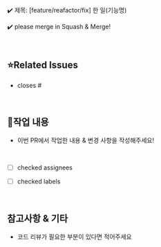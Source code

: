 ✔️ 제목: [feature/reafactor/fix] 한 일(기능명)

✔️ please merge in Squash & Merge!

<br/>

## ⭐Related Issues
- closes # 

<br/>

## 📝작업 내용
- 이번 PR에서 작업한 내용 & 변경 사항을 작성해주세요!

<br/>

- [ ] checked assignees
- [ ] checked labels


<br/>

## 참고사항 & 기타
- 코드 리뷰가 필요한 부분이 있다면 적어주세요

<br/>


